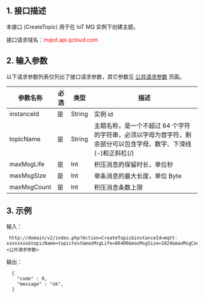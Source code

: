 ## 1. 接口描述

本接口 (CreateTopic) 用于在 IoT MQ 实例下创建主题。

接口请求域名：<font style="color:red">mqiot.api.qcloud.com</font>

## 2. 输入参数

以下请求参数列表仅列出了接口请求参数，其它参数见 [公共请求参数](/doc/api/431/5883) 页面。

| 参数名称 | 必选 | 类型 | 描述 |
| --- | --- | --- | --- |
| instanceId | 是 | String | 实例 id |
| topicName | 是 | String | 主题名称，是一个不超过 64 个字符的字符串，必须以字母为首字符，剩余部分可以包含字母、数字、下滑线(-)和正斜杠(/) |
| maxMsgLife | 是 | Int | 积压消息的保留时长，单位秒 |
| maxMsgSize | 是 | Int | 单条消息的最大长度，单位 Byte |
| maxMsgCount | 是 | Int | 积压消息条数上限 |


## 3. 示例

输入：

```
 http://domain/v2/index.php?Action=CreateTopic&instanceId=mqtt-xxxxxxxx&topicName=topictest&maxMsgLife=86400&maxMsgSize=1024&maxMsgCount=10000&<公共请求参数>
```

输出：

```
  {
	"code" : 0,
    "message" : "ok",
  }

```
